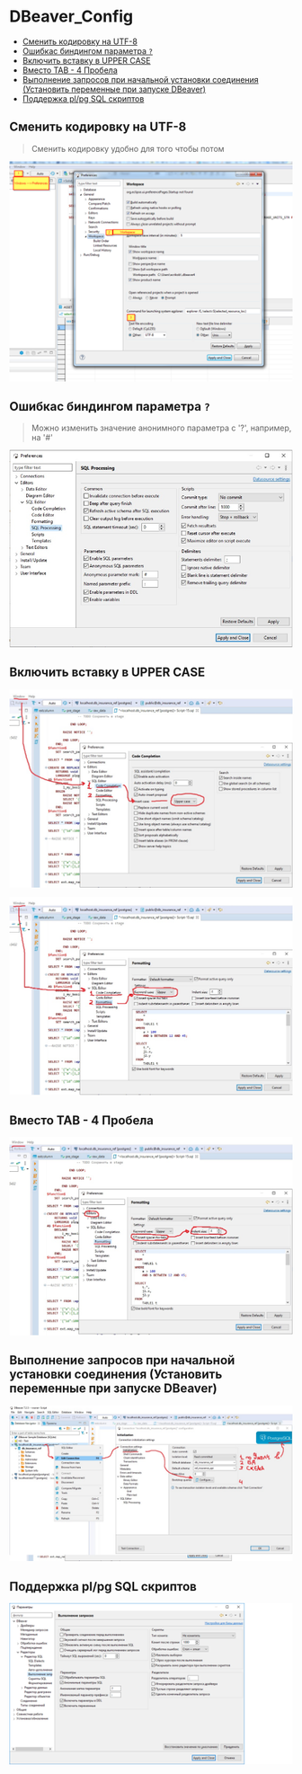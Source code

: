 # DBeaver_Config

<!-- MarkdownTOC autolink="true" -->

- [Сменить кодировку на UTF-8](#%D0%A1%D0%BC%D0%B5%D0%BD%D0%B8%D1%82%D1%8C-%D0%BA%D0%BE%D0%B4%D0%B8%D1%80%D0%BE%D0%B2%D0%BA%D1%83-%D0%BD%D0%B0-utf-8)
- [Ошибкас биндингом параметра `?`](#%D0%9E%D1%88%D0%B8%D0%B1%D0%BA%D0%B0%D1%81-%D0%B1%D0%B8%D0%BD%D0%B4%D0%B8%D0%BD%D0%B3%D0%BE%D0%BC-%D0%BF%D0%B0%D1%80%D0%B0%D0%BC%D0%B5%D1%82%D1%80%D0%B0-)
- [Включить вставку в UPPER CASE](#%D0%92%D0%BA%D0%BB%D1%8E%D1%87%D0%B8%D1%82%D1%8C-%D0%B2%D1%81%D1%82%D0%B0%D0%B2%D0%BA%D1%83-%D0%B2-upper-case)
- [Вместо TAB - 4 Пробела](#%D0%92%D0%BC%D0%B5%D1%81%D1%82%D0%BE-tab---4-%D0%9F%D1%80%D0%BE%D0%B1%D0%B5%D0%BB%D0%B0)
- [Выполнение запросов при начальной установки соединения \(Установить переменные при запуске DBeaver\)](#%D0%92%D1%8B%D0%BF%D0%BE%D0%BB%D0%BD%D0%B5%D0%BD%D0%B8%D0%B5-%D0%B7%D0%B0%D0%BF%D1%80%D0%BE%D1%81%D0%BE%D0%B2-%D0%BF%D1%80%D0%B8-%D0%BD%D0%B0%D1%87%D0%B0%D0%BB%D1%8C%D0%BD%D0%BE%D0%B9-%D1%83%D1%81%D1%82%D0%B0%D0%BD%D0%BE%D0%B2%D0%BA%D0%B8-%D1%81%D0%BE%D0%B5%D0%B4%D0%B8%D0%BD%D0%B5%D0%BD%D0%B8%D1%8F-%D0%A3%D1%81%D1%82%D0%B0%D0%BD%D0%BE%D0%B2%D0%B8%D1%82%D1%8C-%D0%BF%D0%B5%D1%80%D0%B5%D0%BC%D0%B5%D0%BD%D0%BD%D1%8B%D0%B5-%D0%BF%D1%80%D0%B8-%D0%B7%D0%B0%D0%BF%D1%83%D1%81%D0%BA%D0%B5-dbeaver)
- [Поддержка pl/pg SQL скриптов](#%D0%9F%D0%BE%D0%B4%D0%B4%D0%B5%D1%80%D0%B6%D0%BA%D0%B0-plpg-sql-%D1%81%D0%BA%D1%80%D0%B8%D0%BF%D1%82%D0%BE%D0%B2)

<!-- /MarkdownTOC -->

## Сменить кодировку на UTF-8

> Сменить кодировку удобно для того чтобы потом 

![change_encoding](./images/DBeaver/Change_encoding.jpg)

## Ошибкас биндингом параметра `?`

> Можно изменить значение анонимного параметра с '?', например, на '#'

![Anonymous_parameter_mark](./images/DBeaver/Anonymous_parameter_mark.jpg)

## Включить вставку в UPPER CASE 

![Upper_case_1_from_2](./images/DBeaver/Upper_case_1_from_2.jpg)

![Upper_case_2_from_2](./images/DBeaver/Upper_case_2_from_2.jpg)


## Вместо TAB - 4 Пробела

![Tab_to_4_spaces](./images/DBeaver/Tab_to_4_spaces.jpg)

## Выполнение запросов при начальной установки соединения (Установить переменные при запуске DBeaver)

![Bootstrap_queries](./images/DBeaver/Bootstrap_queries.jpg)

## Поддержка pl/pg SQL скриптов

![Plpgsql_scripts](./images/DBeaver/Plpgsql_scripts.jpg)
